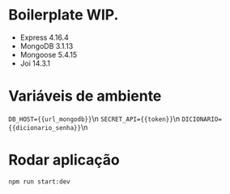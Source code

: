 # Boilerplate WIP.

- Express 4.16.4
- MongoDB 3.1.13
- Mongoose 5.4.15
- Joi 14.3.1

# Variáveis de ambiente
`DB_HOST={{url_mongodb}}`\n
`SECRET_API={{token}}`\n
`DICIONARIO={{dicionario_senha}}`\n

# Rodar aplicação
`npm run start:dev`

  
